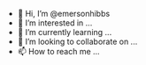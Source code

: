 - 👋 Hi, I’m @emersonhibbs
- 👀 I’m interested in ...
- 🌱 I’m currently learning ...
- 💞️ I’m looking to collaborate on ...
- 📫 How to reach me ...

<!---
emersonhibbs/emersonhibbs is a ✨ special ✨ repository because its `README.md` (this file) appears on your GitHub profile.
You can click the Preview link to take a look at your changes.
--->
